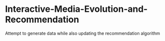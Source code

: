 # Interactive-Media-Evolution-and-Recommendation
Attempt to generate data while also updating the recommendation algorithm
